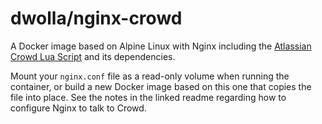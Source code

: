 # dwolla/nginx-crowd

A Docker image based on Alpine Linux with Nginx including the [Atlassian Crowd Lua Script](https://github.com/Dwolla/nginx-crowd-lua) and its dependencies.

Mount your `nginx.conf` file as a read-only volume when running the container, or build a new Docker image based on this one that copies the file into place. See the notes in the linked readme regarding how to configure Nginx to talk to Crowd.